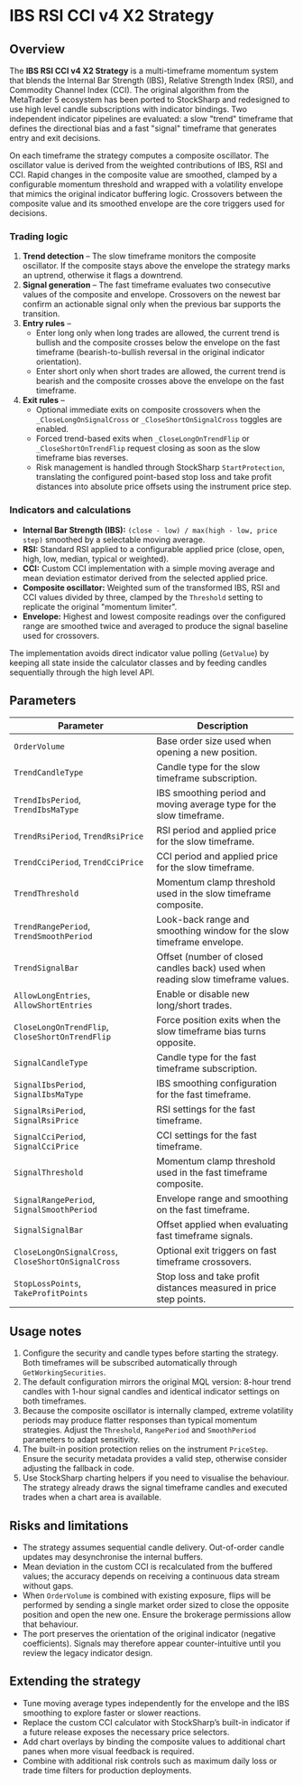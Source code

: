 # IBS RSI CCI v4 X2 Strategy

## Overview

The **IBS RSI CCI v4 X2 Strategy** is a multi-timeframe momentum system that blends the Internal Bar Strength (IBS), Relative Strength Index (RSI), and Commodity Channel Index (CCI). The original algorithm from the MetaTrader 5 ecosystem has been ported to StockSharp and redesigned to use high level candle subscriptions with indicator bindings. Two independent indicator pipelines are evaluated: a slow "trend" timeframe that defines the directional bias and a fast "signal" timeframe that generates entry and exit decisions.

On each timeframe the strategy computes a composite oscillator. The oscillator value is derived from the weighted contributions of IBS, RSI and CCI. Rapid changes in the composite value are smoothed, clamped by a configurable momentum threshold and wrapped with a volatility envelope that mimics the original indicator buffering logic. Crossovers between the composite value and its smoothed envelope are the core triggers used for decisions.

### Trading logic

1. **Trend detection** – The slow timeframe monitors the composite oscillator. If the composite stays above the envelope the strategy marks an uptrend, otherwise it flags a downtrend.
2. **Signal generation** – The fast timeframe evaluates two consecutive values of the composite and envelope. Crossovers on the newest bar confirm an actionable signal only when the previous bar supports the transition.
3. **Entry rules** –
   * Enter long only when long trades are allowed, the current trend is bullish and the composite crosses below the envelope on the fast timeframe (bearish-to-bullish reversal in the original indicator orientation).
   * Enter short only when short trades are allowed, the current trend is bearish and the composite crosses above the envelope on the fast timeframe.
4. **Exit rules** –
   * Optional immediate exits on composite crossovers when the `_CloseLongOnSignalCross` or `_CloseShortOnSignalCross` toggles are enabled.
   * Forced trend-based exits when `_CloseLongOnTrendFlip` or `_CloseShortOnTrendFlip` request closing as soon as the slow timeframe bias reverses.
   * Risk management is handled through StockSharp `StartProtection`, translating the configured point-based stop loss and take profit distances into absolute price offsets using the instrument price step.

### Indicators and calculations

* **Internal Bar Strength (IBS):** `(close - low) / max(high - low, price step)` smoothed by a selectable moving average.
* **RSI:** Standard RSI applied to a configurable applied price (close, open, high, low, median, typical or weighted).
* **CCI:** Custom CCI implementation with a simple moving average and mean deviation estimator derived from the selected applied price.
* **Composite oscillator:** Weighted sum of the transformed IBS, RSI and CCI values divided by three, clamped by the `Threshold` setting to replicate the original "momentum limiter".
* **Envelope:** Highest and lowest composite readings over the configured range are smoothed twice and averaged to produce the signal baseline used for crossovers.

The implementation avoids direct indicator value polling (`GetValue`) by keeping all state inside the calculator classes and by feeding candles sequentially through the high level API.

## Parameters

| Parameter | Description |
| --- | --- |
| `OrderVolume` | Base order size used when opening a new position. |
| `TrendCandleType` | Candle type for the slow timeframe subscription. |
| `TrendIbsPeriod`, `TrendIbsMaType` | IBS smoothing period and moving average type for the slow timeframe. |
| `TrendRsiPeriod`, `TrendRsiPrice` | RSI period and applied price for the slow timeframe. |
| `TrendCciPeriod`, `TrendCciPrice` | CCI period and applied price for the slow timeframe. |
| `TrendThreshold` | Momentum clamp threshold used in the slow timeframe composite. |
| `TrendRangePeriod`, `TrendSmoothPeriod` | Look-back range and smoothing window for the slow timeframe envelope. |
| `TrendSignalBar` | Offset (number of closed candles back) used when reading slow timeframe values. |
| `AllowLongEntries`, `AllowShortEntries` | Enable or disable new long/short trades. |
| `CloseLongOnTrendFlip`, `CloseShortOnTrendFlip` | Force position exits when the slow timeframe bias turns opposite. |
| `SignalCandleType` | Candle type for the fast timeframe subscription. |
| `SignalIbsPeriod`, `SignalIbsMaType` | IBS smoothing configuration for the fast timeframe. |
| `SignalRsiPeriod`, `SignalRsiPrice` | RSI settings for the fast timeframe. |
| `SignalCciPeriod`, `SignalCciPrice` | CCI settings for the fast timeframe. |
| `SignalThreshold` | Momentum clamp threshold used in the fast timeframe composite. |
| `SignalRangePeriod`, `SignalSmoothPeriod` | Envelope range and smoothing on the fast timeframe. |
| `SignalSignalBar` | Offset applied when evaluating fast timeframe signals. |
| `CloseLongOnSignalCross`, `CloseShortOnSignalCross` | Optional exit triggers on fast timeframe crossovers. |
| `StopLossPoints`, `TakeProfitPoints` | Stop loss and take profit distances measured in price step points. |

## Usage notes

1. Configure the security and candle types before starting the strategy. Both timeframes will be subscribed automatically through `GetWorkingSecurities`.
2. The default configuration mirrors the original MQL version: 8-hour trend candles with 1-hour signal candles and identical indicator settings on both timeframes.
3. Because the composite oscillator is internally clamped, extreme volatility periods may produce flatter responses than typical momentum strategies. Adjust the `Threshold`, `RangePeriod` and `SmoothPeriod` parameters to adapt sensitivity.
4. The built-in position protection relies on the instrument `PriceStep`. Ensure the security metadata provides a valid step, otherwise consider adjusting the fallback in code.
5. Use StockSharp charting helpers if you need to visualise the behaviour. The strategy already draws the signal timeframe candles and executed trades when a chart area is available.

## Risks and limitations

* The strategy assumes sequential candle delivery. Out-of-order candle updates may desynchronise the internal buffers.
* Mean deviation in the custom CCI is recalculated from the buffered values; the accuracy depends on receiving a continuous data stream without gaps.
* When `OrderVolume` is combined with existing exposure, flips will be performed by sending a single market order sized to close the opposite position and open the new one. Ensure the brokerage permissions allow that behaviour.
* The port preserves the orientation of the original indicator (negative coefficients). Signals may therefore appear counter-intuitive until you review the legacy indicator design.

## Extending the strategy

* Tune moving average types independently for the envelope and the IBS smoothing to explore faster or slower reactions.
* Replace the custom CCI calculator with StockSharp’s built-in indicator if a future release exposes the necessary price selectors.
* Add chart overlays by binding the composite values to additional chart panes when more visual feedback is required.
* Combine with additional risk controls such as maximum daily loss or trade time filters for production deployments.
